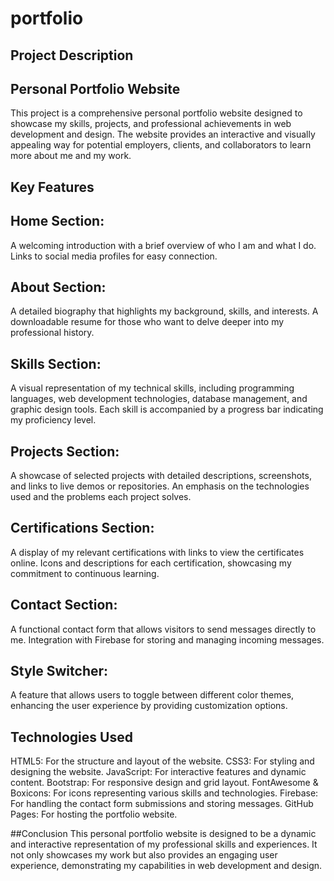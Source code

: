 # portfolio
## Project Description
## Personal Portfolio Website
This project is a comprehensive personal portfolio website designed to showcase my skills, projects, and professional achievements in web development and design. The website provides an interactive and visually appealing way for potential employers, clients, and collaborators to learn more about me and my work.

## Key Features
## Home Section:

A welcoming introduction with a brief overview of who I am and what I do.
Links to social media profiles for easy connection.
## About Section:

A detailed biography that highlights my background, skills, and interests.
A downloadable resume for those who want to delve deeper into my professional history.
## Skills Section:

A visual representation of my technical skills, including programming languages, web development technologies, database management, and graphic design tools.
Each skill is accompanied by a progress bar indicating my proficiency level.
## Projects Section:

A showcase of selected projects with detailed descriptions, screenshots, and links to live demos or repositories.
An emphasis on the technologies used and the problems each project solves.
## Certifications Section:

A display of my relevant certifications with links to view the certificates online.
Icons and descriptions for each certification, showcasing my commitment to continuous learning.
## Contact Section:

A functional contact form that allows visitors to send messages directly to me.
Integration with Firebase for storing and managing incoming messages.
## Style Switcher:

A feature that allows users to toggle between different color themes, enhancing the user experience by providing customization options.
## Technologies Used
HTML5: For the structure and layout of the website.
CSS3: For styling and designing the website.
JavaScript: For interactive features and dynamic content.
Bootstrap: For responsive design and grid layout.
FontAwesome & Boxicons: For icons representing various skills and technologies.
Firebase: For handling the contact form submissions and storing messages.
GitHub Pages: For hosting the portfolio website.

##Conclusion
This personal portfolio website is designed to be a dynamic and interactive representation of my professional skills and experiences. It not only showcases my work but also provides an engaging user experience, demonstrating my capabilities in web development and design.
